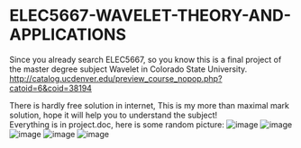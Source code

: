 # ELEC5667-WAVELET-THEORY-AND-APPLICATIONS

Since you already search ELEC5667, so you know this is a final project of the master degree subject Wavelet in Colorado State University.  
http://catalog.ucdenver.edu/preview_course_nopop.php?catoid=6&coid=38194  

There is hardly free solution in internet, This is my more than maximal mark solution, hope it will help you to understand the subject!  
Everything is in project.doc, here is some random picture:
![image](https://github.com/timmmGZ/ELEC5667-WAVELET-THEORY-AND-APPLICATIONS/blob/master/images/1.jpg)
![image](https://github.com/timmmGZ/ELEC5667-WAVELET-THEORY-AND-APPLICATIONS/blob/master/images/2.jpg)
![image](https://github.com/timmmGZ/ELEC5667-WAVELET-THEORY-AND-APPLICATIONS/blob/master/images/3.jpg)
![image](https://github.com/timmmGZ/ELEC5667-WAVELET-THEORY-AND-APPLICATIONS/blob/master/images/4.jpg)
![image](https://github.com/timmmGZ/ELEC5667-WAVELET-THEORY-AND-APPLICATIONS/blob/master/images/5.jpg)
